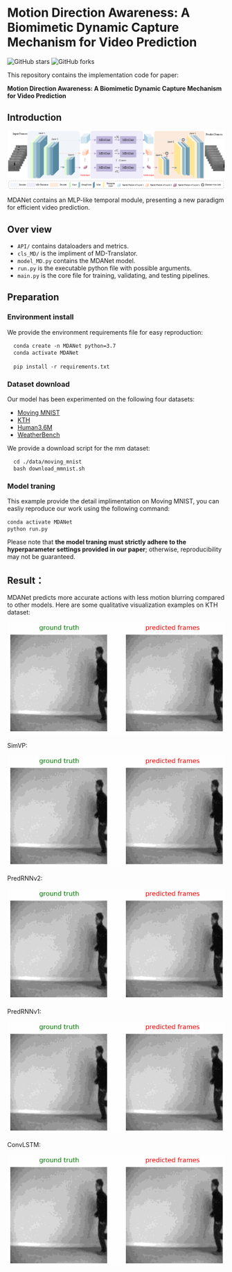 # Motion Direction Awareness: A Biomimetic Dynamic Capture Mechanism for Video Prediction
![GitHub stars](https://img.shields.io/github/stars/LintureGrant/MDANet)  ![GitHub forks](https://img.shields.io/github/forks/LintureGrant/MDANet?color=green) 

This repository contains the implementation code for paper:

__Motion Direction Awareness: A Biomimetic Dynamic Capture Mechanism for Video Prediction__

## Introduction

![MDANet](/img/overview.png)


MDANet contains an MLP-like temporal module, presenting a new paradigm for efficient video prediction. 

## Over view

* `API/` contains dataloaders and metrics.
* `cls_MD/` is the impliment of MD-Translator.
* `model_MD.py` contains the MDANet model.
* `run.py` is the executable python file with possible arguments.
* `main.py` is the core file for training, validating, and testing pipelines.

## Preparation

### Environment install
We provide the environment requirements file for easy reproduction:
```
  conda create -n MDANet python=3.7
  conda activate MDANet

  pip install -r requirements.txt
```
### Dataset download

Our model has been experimented on the following four datasets:
* [Moving MNIST](http://www.cs.toronto.edu/~nitish/unsupervised_video/)
* [KTH](https://www.csc.kth.se/cvap/actions/)
* [Human3.6M](http://vision.imar.ro/human3.6m/description.php) 
* [WeatherBench](https://github.com/pangeo-data/WeatherBench)

We provide a download script for the mm dataset:

```
  cd ./data/moving_mnist
  bash download_mmnist.sh 
```

### Model traning

This example provide the detail implimentation on Moving MNIST, you can easliy reproduce our work using the following command:

```
conda activate MDANet
python run.py             
```
Please note that __the model traning must strictly adhere to the hyperparameter settings provided in our paper__; otherwise, reproducibility may not be guaranteed.

## Result：

MDANet predicts more accurate actions with less motion blurring compared to other models. Here are some qualitative visualization examples on KTH dataset:

![MDANet](/img/mda.gif "Magic Gardens")


SimVP:

![MDANet](/img/simvp.gif "Magic Gardens")

PredRNNv2:

![MDANet](/img/predv2.gif "Magic Gardens")

PredRNNv1:

![MDANet](/img/predv1.gif "Magic Gardens")

ConvLSTM:

![MDANet](/img/convlstm.gif "Magic Gardens")
